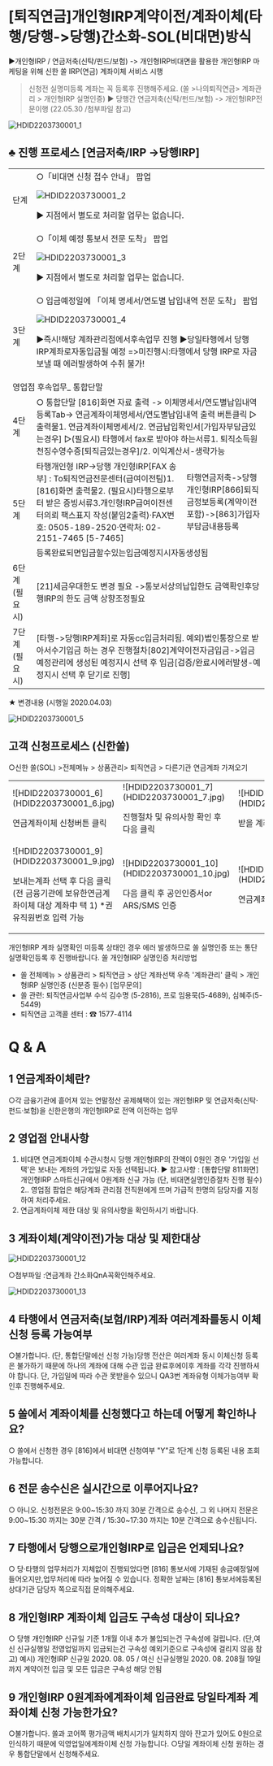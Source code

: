 # [퇴직연금]개인형IRP계약이전/계좌이체(타행/당행->당행)간소화-SOL(비대면)방식
▶개인형IRP / 연금저축(신탁/펀드/보험)
-> 개인형IRP비대면을 활용한 개인형IRP 마케팅을 위해 신한 쏠 IRP(연금) 계좌이체 서비스 시행
> 신청전 실명미등록 계좌는 꼭 등록후 진행해주세요.
(쏠 >나의퇴직연금> 계좌관리 > 개인형IRP 실명인증)
▶ 당행간
연금저축(신탁/펀드/보험)
-> 개인형IRP전문이행
(22.05.30 /첨부파일 참고)

![HDID2203730001_1](HDID2203730001_1.jpg)

## ♣ 진행 프로세스 [연금저축/IRP ->당행IRP]

<table><tbody><tr>
<td>
단계</td>
<td colspan="2">○「비대면 신청 접수 안내」 팝업

![HDID2203730001_2](HDID2203730001_2.jpg)

▶ 지점에서 별도로 처리할 업무는 없습니다.</td></tr><tr>
<td>
2단계</td>
<td colspan="2">○「이체 예정 통보서 전문 도착」 팝업

![HDID2203730001_3](HDID2203730001_3.jpg)

▶ 지점에서 별도로 처리할 업무는 없습니다.</td></tr><tr>
<td>
3단계</td>
<td colspan="2">○ 입금예정일에 「이체 명세서/연도별 납입내역 전문 도착」 팝업

![HDID2203730001_4](HDID2203730001_4.jpg)

▶즉시!해당 계좌관리점에서후속업무 진행
▶당일타행에서 당행 IRP계좌로자동입금될 예정
=>미진행시:타행에서 당행 IRP로 자금 보낼 때 에러발생하여 수취 불가!</td></tr><tr>
<td colspan="3">영업점 후속업무_ 통합단말</td></tr><tr>
<td>
4단계</td>
<td colspan="2">○ 통합단말 [816]화면 자료 출력
-> 이체명세서/연도별납입내역 등록Tab-> 연금계좌이체명세서/연도별납입내역 출력 버튼클릭
▷출력물1. 연금계좌이체명세서/2. 연금납입확인서[가입자부담금있는경우]
▷(필요시) 타행에서 fax로 받아야 하는서류1. 퇴직소득원천징수영수증[퇴직금있는경우]/2. 이익계산서-생략가능</td></tr><tr>
<td rowspan="2">
5단계</td>
<td>
타행개인형 IRP->당행 개인형IRP[FAX 송부] : To퇴직연금전문센터(급여이전팀)1.[816]화면 출력물2. (필요시)타행으로부터 받은 증빙서류3.개인형IRP급여이전센터의뢰 팩스표지 작성(붙임2출력)·FAX번호: 0505-189-2520·연락처: 02-2151-7465 [5-7465]</td>
<td>타행연금저축->당행 개인형IRP[866]퇴직금정보등록(계약이전포함)->[863]가입자부담금내용등록</td></tr><tr>
<td colspan="2">
등록완료되면입금할수있는입금예정지시자동생성됨</td></tr><tr>
<td>6단계
(필요시)</td>
<td colspan="2">[21]세금우대한도 변경 필요
->통보서상의납입한도 금액확인후당행IRP의 한도 금액 상향조정필요</td></tr><tr>
<td>7단계
(필요시)</td>
<td colspan="2">[타행->당행IRP계좌]로 자동cc입금처리됨.
예외)법인통장으로 받아서수기입금 하는 경우 진행절차[802]계약이전자금입금->입금예정관리에 생성된 예정지시 선택 후 입금[검증/완료시에러발생-예정지시 선택 후 닫기로 진행]</td></tr></tbody>
</table>


★ 변경내용 (시행일 2020.04.03)

![HDID2203730001_5](HDID2203730001_5.jpg)

## 고객 신청프로세스 (신한쏠)
○신한 쏠(SOL) >전체메뉴 > 상품관리> 퇴직연금 > 다른기관 연금계좌 가져오기

<table><tbody><tr>
<td>
![HDID2203730001_6](HDID2203730001_6.jpg)

연금계좌이체 신청버튼
클릭</td>
<td>
![HDID2203730001_7](HDID2203730001_7.jpg)

진행절차 및 유의사항 확인 후
다음 클릭</td>
<td>
![HDID2203730001_8](HDID2203730001_8.jpg)

받을 계좌 선택 후
다음 클릭</td></tr><tr>
<td>
![HDID2203730001_9](HDID2203730001_9.jpg)

보내는계좌 선택 후
다음 클릭
(전 금융기관에 보유한연금계좌이체 대상 계좌中 택 1)
*권유직원번호 입력 가능</td>
<td>
![HDID2203730001_10](HDID2203730001_10.jpg)

다음 클릭 후
공인인증서or ARS/SMS 인증</td>
<td>
![HDID2203730001_11](HDID2203730001_11.jpg)

연금계좌이체신청 완료</td></tr></tbody>
</table>


개인형IRP 계좌 실명확인 미등록 상태인 경우 에러 발생하므로 쏠 실명인증 또는 통단 실명확인등록 후 진행바랍니다.
쏠 개인형IRP 실명인증 처리방법
- 쏠 전체메뉴 > 상품관리 > 퇴직연금 > 상단 계좌선택 우측 '계좌관리' 클릭 > 개인형IRP 실명인증 (신분증 필수)
[업무문의]
- 쏠 관련: 퇴직연금사업부 수석 김수명 (5-2816), 프로 임용묵(5-4689), 심혜주(5-5449)
- 퇴직연금 고객콜 센터 : ☎ 1577-4114
# Q & A
## 1 연금계좌이체란?
○각 금융기관에 흩어져 있는 연말정산 공제혜택이 있는 개인형IRP 및 연금저축(신탁·펀드·보험)을 신한은행의 개인형IRP로 전액 이전하는 업무
## 2 영업점 안내사항
1. 비대면 연금계좌이체 수관시청시 당행 개인형IRP의 잔액이 0원인 경우 '가입일 선택'은 보내는 계좌의 가입일로 자동 선택됩니다.
▶ 참고사항 : [통합단말 811화면] 개인형IRP 스마트신규에서 0원계좌 신규 가능
 (단, 비대면실명인증절차 진행 필수)
2.. 영업점 팝업은 해당계좌 관리점 전직원에게 뜨며 가급적 한명의 담당자를 지정하여 처리주세요. 
 3. 연금계좌이체 제한 대상 및 유의사항을 확인하시기 바랍니다.
## 3 계좌이체(계약이전)가능 대상 및 제한대상

![HDID2203730001_12](HDID2203730001_12.jpg)

○첨부파일 :연금계좌 간소화QnA꼭확인해주세요.

![HDID2203730001_13](HDID2203730001_13.jpg)

## 4 타행에서 연금저축(보험/IRP)계좌 여러계좌를동시 이체신청 등록 가능여부
○불가합니다.
(단, 통합단말에선 신청 가능)당행 전산은 여러계좌 동시 이체신청 등록은 불가하기 때문에 하나의 계좌에 대해 수관 입금 완료후에이후 계좌를 각각 진행하셔야 합니다.
단, 가입일에 따라 수관 못받을수 있으니 QA3번 계좌유형 이체가능여부 확인후 진행해주세요.
## 5 쏠에서 계좌이체를 신청했다고 하는데 어떻게 확인하나요?
○ 쏠에서 신청한 경우 [816]에서 비대면 신청여부 "Y"로 1단계 신청 등록된 내용 조회 가능합니다.
## 6 전문 송수신은 실시간으로 이루어지나요?
○ 아니오.
 신청전문은 9:00~15:30 까지 30분 간격으로 송수신, 그 외 나머지 전문은 9:00~15:30 까지는 30분 간격 / 15:30~17:30 까지는 10분 간격으로 송수신됩니다.
## 7 타행에서 당행으로개인형IRP로 입금은 언제되나요?
○ 당·타행의 업무처리가 지체없이 진행되었다면 [816] 통보서에 기재된 송금예정일에 들어오지만,업무처리에 따라 늦어질 수 있습니다.
정확한 날짜는 [816] 통보서에등록된 상대기관 담당자 쪽으로직접 문의해주세요.
## 8 개인형IRP 계좌이체 입금도 구속성 대상이 되나요?
○ 당행 개인형IRP 신규일 기준 1개월 이내 추가 불입되는건 구속성에 걸립니다.
(단,여신 신규실행일 전영업일까지 입금되는건 구속성 예외기준으로 구속성에 걸리지 않음 참고)
예시) 개인형IRP 신규일 2020. 08. 05 / 여신 신규실행일 2020. 08. 208월 19일까지 계약이전 입금 및 모든 입금은 구속성 해당 안됨
## 9 개인형IRP 0원계좌에계좌이체 입금완료 당일타계좌 계좌이체 신청 가능한가요?
○불가합니다.
쏠과 코어쪽 평가금액 배치시기가 일치하지 않아 잔고가 있어도 0원으로 인식하기 때문에 익영업일에계좌이체 신청 가능합니다.
○당일 계좌이체 신청 원하는 경우 통합단말에서 신청해주세요.
